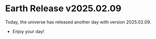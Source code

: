 # Earth Release v2025.02.09
Today, the universe has released another day with version 2025.02.09.
- Enjoy your day!
